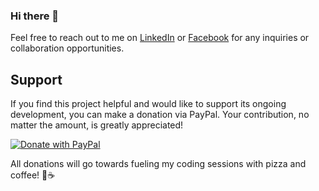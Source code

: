 ### Hi there 👋  
Feel free to reach out to me on [LinkedIn](https://www.linkedin.com/in/oubaidhlaimi/) or [Facebook](https://www.facebook.com/oubaid.hlaimi/) for any inquiries or collaboration opportunities.  

## Support  

If you find this project helpful and would like to support its ongoing development, you can make a donation via PayPal. Your contribution, no matter the amount, is greatly appreciated!

[![Donate with PayPal](https://www.paypalobjects.com/en_US/i/btn/btn_donateCC_LG.gif)](https://gateway.konnect.network/me/NETWORKini)

All donations will go towards fueling my coding sessions with pizza and coffee! 🍕☕
